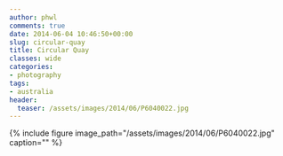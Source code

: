 ```yaml
---
author: phwl
comments: true
date: 2014-06-04 10:46:50+00:00
slug: circular-quay
title: Circular Quay
classes: wide
categories:
- photography
tags:
- australia
header:
  teaser: /assets/images/2014/06/P6040022.jpg
---
```


{% include figure image_path="/assets/images/2014/06/P6040022.jpg" caption="" %}
